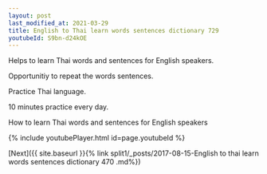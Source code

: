 ```yaml
---
layout: post
last_modified_at: 2021-03-29
title: English to Thai learn words sentences dictionary 729 
youtubeId: S9bn-d24kOE
---
```

 
 
Helps to learn Thai words and sentences for English speakers.

Opportunitiy to repeat the words sentences. 

Practice Thai language. 
 
10 minutes practice every day. 
 
How to learn Thai words and sentences for English speakers 
 
{% include youtubePlayer.html id=page.youtubeId %}
 
 
[Next]({{ site.baseurl }}{% link  split1/_posts/2017-08-15-English to thai learn words sentences dictionary 470 .md%})
 
